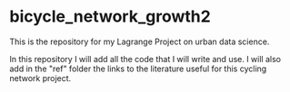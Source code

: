# bicycle_network_growth2

This is the repository for my Lagrange Project on urban data science.

In this repository I will add all the code that I will write and use. I will also add in the "ref" folder the links to the literature useful for this cycling network project.
